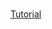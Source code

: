 ###

[Tutorial](https://github.com/tunabrain/incremental-fluids/blob/master/1-matrixless/Documentation.md)
